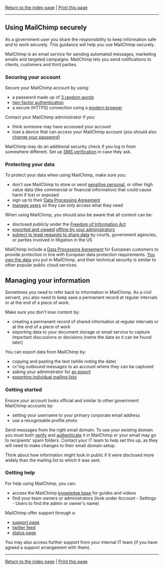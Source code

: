 [Return to the index page](/using-cloud/help-for-end-users/) | [Print this page](https://gitprint.com/cheyrou23/using-cloud/blob/master/help-for-end-users/MailChimp/Using-MailChimp-securely.md)

***

## Using MailChimp securely

As a government user you share the responsibility to keep information safe and to work securely. This guidance will help you use MailChimp securely.

MailChimp is an email service for sending automated messages, marketing emails and targeted campaigns. MailChimp lets you send notifications to clients, customers and third parties.

### Securing your account

Secure your MailChimp account by using:

- a password made up of [3 random words](https://www.ncsc.gov.uk/blog-post/three-random-words-or-thinkrandom-0)
- [two-factor authentication](http://kb.mailchimp.com/accounts/login/set-up-a-two-factor-authentication-app-at-login)
- a secure (HTTPS) connection using a [modern browser](https://whatbrowser.org)

Contact your MailChimp administrator if you:

- think someone may have accessed your account
- lose a device that can access your MailChimp account (you should also [change your password](http://kb.mailchimp.com/accounts/login/manage-account-login-and-profile))

MailChimp may do an additional security check if you log in from somewhere different. Set up [SMS verification](http://kb.mailchimp.com/accounts/login/recover-account-with-sms-text-verification) in case they ask.

### Protecting your data

To protect your data when using MailChimp, make sure you:

- don't use MailChimp to store or send [sensitive,](https://ico.org.uk/for-organisations/guide-to-data-protection/key-definitions/)[personal](https://ico.org.uk/for-organisations/guide-to-data-protection/key-definitions/), or other high value data (like commercial or financial information) that could cause harm if lost or exposed
- sign up to their [Data Processing Agreement](http://kb.mailchimp.com/accounts/management/about-mailchimp-and-eu-safe-harbor)
- [manage users](http://kb.mailchimp.com/accounts/manage-users/manage-user-levels-in-your-account) so they can only access what they need

When using MailChimp, you should also be aware that all content can be:

- disclosed publicly under the [Freedom of Information Act](https://ico.org.uk/for-organisations/guide-to-freedom-of-information/what-is-the-foi-act/)
- [exported and viewed](http://kb.mailchimp.com/lists/manage-contacts/view-or-export-a-list) [offline by your administrators](http://kb.mailchimp.com/lists/manage-contacts/view-or-export-a-list)
- [subject to legal requests to share data](https://mailchimp.com/legal/privacy/) by courts, government agencies, or parties involved in litigation in the US

MailChimp include a [Data Processing Agreement](http://kb.mailchimp.com/accounts/management/about-mailchimp-and-eu-safe-harbor) for European customers to provide protection in line with European data protection requirements. [You own the data](https://mailchimp.com/legal/terms/) you put in MailChimp, and their technical security is similar to other popular public cloud services.

## Managing your information

Sometimes you need to refer back to information in MailChimp. As a civil servant, you also need to keep save a permanent record at regular intervals or at the end of a piece of work.

Make sure you don't lose content by:

- creating a permanent record of shared information at regular intervals or at the end of a piece of work
- exporting data to your document storage or email service to capture important discussions or decisions (name the data so it can be found later)

You can export data from MailChimp by:

- copying and pasting the text (while noting the date)
- cc&#39;ing outbound messages to an account where they can be captured
- asking your administrator for [an export](http://kb.mailchimp.com/accounts/management/export-and-back-up-account-data)
- [exporting individual mailing lists](http://kb.mailchimp.com/lists/manage-contacts/view-or-export-a-list)

### Getting started

Ensure your account looks official and similar to other government MailChimp accounts by:

- setting your username to your primary corporate email address
- use a recognisable profile photo

Send messages from the right email domain. To use your existing domain you must both [verify](http://kb.mailchimp.com/accounts/email-authentication/verify-a-domain) and [authenticate](http://kb.mailchimp.com/accounts/email-authentication/about-email-authentication?) it in MailChimp or your email may go to recipients&#39; spam folders. Contact your IT team to help set this up, as they will need to make changes to their email domain setup.

Think about how information might look in public if it were disclosed more widely than the mailing list to which it was sent.

### Getting help

For help using MailChimp, you can:

- access the MailChimp [knowledge base](http://kb.mailchimp.com/) for guides and videos
- find your team owners or administrators (look under Account - Settings - Users to find the admin or owner&#39;s name)

MailChimp offer support through a:

- [support page](https://mailchimp.com/contact/support/)
- [twitter feed](https://twitter.com/MailChimpStatus)
- [status page](https://status.mailchimp.com/)

You may also access further support from your internal IT team (if you have agreed a support arrangement with them).

***

[Return to the index page](/using-cloud/help-for-end-users/) | [Print this page](https://gitprint.com/cheyrou23/using-cloud/blob/master/help-for-end-users/MailChimp/Using-MailChimp-securely.md)